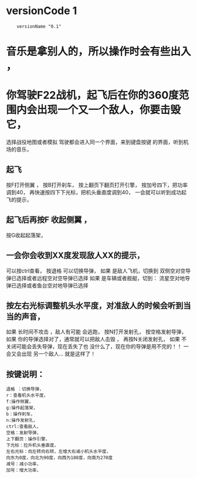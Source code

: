 #        versionCode 1
        versionName "0.1"

# 音乐是拿别人的，所以操作时会有些出入 ，
#        你驾驶F22战机，起飞后在你的360度范围内会出现一个又一个敌人，你要击毁 它，
选择战役地图或者模拟 驾驶都会进入同一个界面，来到键盘按键 的界面，听到机场的音乐，

## 起飞
按F打开侧翼 ，
按B打开刹车，
按上翻页下翻页打开引擎，
按加号四下，把功率调到40，
再快速按四下下光标，把机头垂直度调到40，
一会就可以听到成功起飞的提示，
## 起飞后再按F 收起侧翼 ，
按G收起起落架，

## 一会你会收到XX度发现敌人XX的提示，
可以按ctrl查看，
按退格 可以切换导弹，
如果 是敌人飞机，切换到
双侧空对空导弹已选择或者远程空对空导弹已选择
如果 是车辆或者舰艇，切到：
流星空对地导弹已选择或者鱼台空对地导弹已选择

## 按左右光标调整机头水平度，对准敌人的时候会听到当当的声音，
如果 长时间不攻击 ，敌人有可能 会逃跑，
按N打开发射孔，
按空格发射导弹，
如果 你的导弹选择对了，通常就可以把敌人击毁 ，
再按N关闭发射孔，
如果 不关闭可能会丢失导弹，现在丢失了也 没什么了，现在你的导弹是用不完的！！
一会又会出现 另一个敌人...
就是这样了！

## 按键说明：
	退格 ：切换导弹，
	r：查看机头水平度，
	f:操作侧翼，
	g:操作起落架，
	b：操作刹车，
	n:操作发射孔，
	ctrl:查看敌人，
	空格：发射导弹，
	上下翻页：操作引擎，
	下光标：拉升机头垂直度，
	左右光标：向左转向右转，左增大右减小机头水平度，
	向东为0度，向北为90度，向西为180度，向南为270度
	减号：减小功率，
	加号：增大功率，
